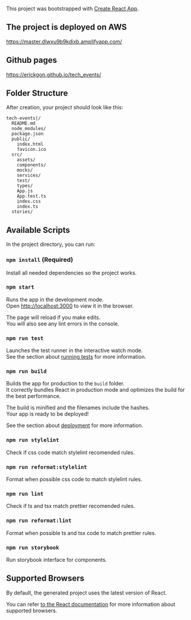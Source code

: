 This project was bootstrapped with [Create React App](https://github.com/facebookincubator/create-react-app).

## The project is deployed on AWS

https://master.dlwxu9b9kdixb.amplifyapp.com/

## Github pages

https://erickgon.github.io/tech_events/

## Folder Structure

After creation, your project should look like this:

```
tech-events|/
  README.md
  node_modules/
  package.json
  public/
    index.html
    favicon.ico
  src/
    assets/
    components/
    mocks/
    services/
    test/
    types/
    App.js
    App.test.ts
    index.css
    index.ts
  stories/
```

## Available Scripts

In the project directory, you can run:

### `npm install` (Required)

Install all needed dependencies so the project works.

### `npm start`

Runs the app in the development mode.<br>
Open [http://localhost:3000](http://localhost:3000) to view it in the browser.

The page will reload if you make edits.<br>
You will also see any lint errors in the console.

### `npm run test`

Launches the test runner in the interactive watch mode.<br>
See the section about [running tests](#running-tests) for more information.

### `npm run build`

Builds the app for production to the `build` folder.<br>
It correctly bundles React in production mode and optimizes the build for the best performance.

The build is minified and the filenames include the hashes.<br>
Your app is ready to be deployed!

See the section about [deployment](#deployment) for more information.

### `npm run stylelint`

Check if css code match stylelint recomended rules.

### `npm run reformat:stylelint`

Format when possible css code to match stylelint rules.

### `npm run lint`

Check if ts and tsx match prettier recomended rules.

### `npm run reformat:lint`

Format when possible ts and tsx code to match prettier rules. 

### `npm run storybook`

Run storybook interface for components.

## Supported Browsers

By default, the generated project uses the latest version of React.

You can refer [to the React documentation](https://reactjs.org/docs/react-dom.html#browser-support) for more information about supported browsers.
